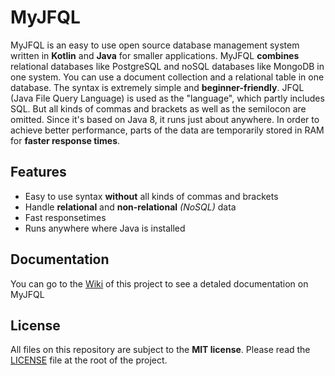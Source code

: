 # MyJFQL

MyJFQL is an easy to use open source database management system written in **Kotlin** and **Java** for smaller
applications. MyJFQL **combines** relational databases like PostgreSQL and noSQL databases like MongoDB in one system.
You can use a document collection and a relational table in one database. The syntax is extremely simple and **beginner-friendly**.
JFQL (Java File Query Language) is used as the "language", which partly includes SQL. But all kinds
of commas and brackets as well as the semilocon are omitted. Since it's based on Java 8, it runs just about anywhere. In
order to achieve better performance, parts of the data are temporarily stored in RAM for **faster response times**.

## Features

- Easy to use syntax **without** all kinds of commas and brackets
- Handle **relational** and **non-relational** *(NoSQL)* data
- Fast responsetimes
- Runs anywhere where Java is installed

## Documentation

You can go to the [Wiki](https://github.com/ByJoker8625/MyJFQL/wiki) of this project to see a detaled documentation on
MyJFQL

## License

All files on this repository are subject to the **MIT license**. Please read
the [LICENSE](https://github.com/ByJoker8625/MyJFQL/blob/master/LICENSE) file at the root of the project.

